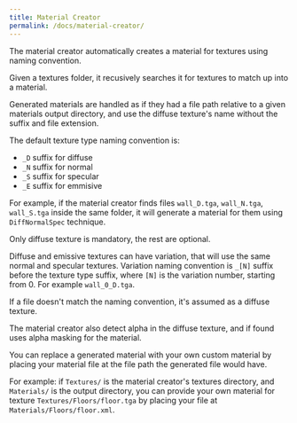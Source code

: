 ```yaml
---
title: Material Creator
permalink: /docs/material-creator/
---
```


The material creator automatically creates a material for textures using naming convention.

Given a textures folder, it recusively searches it for textures to match up into a material.

Generated materials are handled as if they had a file path relative to a given materials output directory, and use the diffuse texture's name without the suffix and file extension.

The default texture type naming convention is:
- `_D` suffix for diffuse
- `_N` suffix for normal
- `_S` suffix for specular
- `_E` suffix for emmisive

For example, if the material creator finds files `wall_D.tga`, `wall_N.tga`, `wall_S.tga` inside the same folder, it will generate a material for them using `DiffNormalSpec` technique.

Only diffuse texture is mandatory, the rest are optional.

Diffuse and emissive textures can have variation, that will use the same normal and specular textures.
Variation naming convention is `_[N]` suffix before the texture type suffix, where `[N]` is the variation number, starting from 0. For example `wall_0_D.tga`.

If a file doesn't match the naming convention, it's assumed as a diffuse texture.

The material creator also detect alpha in the diffuse texture, and if found uses alpha masking for the material.

You can replace a generated material with your own custom material by placing your material file at the file path the generated file would have.

For example: if `Textures/` is the material creator's textures directory, and `Materials/` is the output directory, 
you can provide your own material for texture `Textures/Floors/floor.tga` by placing your file at `Materials/Floors/floor.xml`.